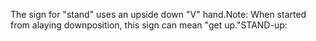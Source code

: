 The sign for "stand" uses an upside down "V" hand.Note: When started from alaying downposition, this sign can mean "get 
up."STAND-up: